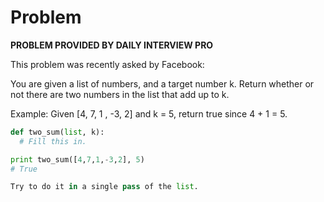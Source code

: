 # Problem

**PROBLEM PROVIDED BY DAILY INTERVIEW PRO**

This problem was recently asked by Facebook:

You are given a list of numbers, and a target number k. Return whether or not there are two numbers in the list that add up to k.

Example:
Given [4, 7, 1 , -3, 2] and k = 5,
return true since 4 + 1 = 5.

```python
def two_sum(list, k):
  # Fill this in.

print two_sum([4,7,1,-3,2], 5)
# True

Try to do it in a single pass of the list.
```

